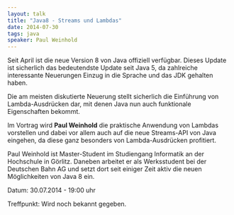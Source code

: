 ```yaml
---
layout: talk
title: "Java8 - Streams und Lambdas"
date: 2014-07-30
tags: java
speaker: Paul Weinhold
---
```


Seit April ist die neue Version 8 von Java offiziell verfügbar. Dieses Update ist sicherlich das bedeutendste Update seit Java 5, da zahlreiche interessante Neuerungen Einzug in die Sprache und das JDK gehalten haben. 

Die am meisten diskutierte Neuerung stellt sicherlich die Einführung von Lambda-Ausdrücken dar, mit denen Java nun auch funktionale Eigenschaften bekommt.

Im Vortrag wird **Paul Weinhold** die praktische Anwendung von Lambdas vorstellen und dabei vor allem auch auf die neue Streams-API von Java eingehen, da diese ganz besonders von Lambda-Ausdrücken profitiert.

Paul Weinhold ist Master-Student im Studiengang Informatik an der Hochschule in Görlitz. Daneben arbeitet er als Werksstudent bei der Deutschen Bahn AG und setzt dort seit einiger Zeit aktiv die neuen Möglichkeiten von Java 8 ein.


Datum: 30.07.2014 - 19:00 uhr

Treffpunkt: Wird noch bekannt gegeben.
